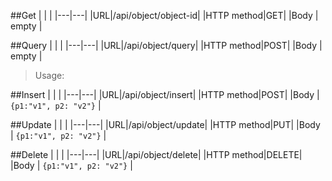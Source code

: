 ##Get
| | |
|---|---|
|URL|/api/object/object-id|
|HTTP method|GET|
|Body | empty |


##Query
| | |
|---|---|
|URL|/api/object/query|
|HTTP method|POST|
|Body | empty |

> Usage:

##Insert
| | |
|---|---|
|URL|/api/object/insert|
|HTTP method|POST|
|Body | `{p1:"v1", p2: "v2"}` |


##Update
| | |
|---|---|
|URL|/api/object/update|
|HTTP method|PUT|
|Body | `{p1:"v1", p2: "v2"}` |

##Delete
| | |
|---|---|
|URL|/api/object/delete|
|HTTP method|DELETE|
|Body | `{p1:"v1", p2: "v2"}` |
